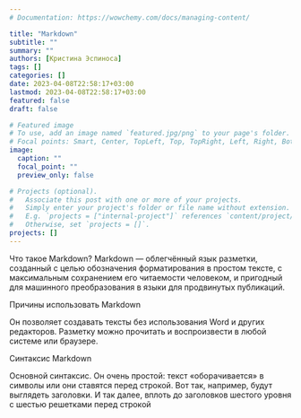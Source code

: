 ```yaml
---
# Documentation: https://wowchemy.com/docs/managing-content/

title: "Markdown"
subtitle: ""
summary: ""
authors: [Кристина Эспиноса]
tags: []
categories: []
date: 2023-04-08T22:58:17+03:00
lastmod: 2023-04-08T22:58:17+03:00
featured: false
draft: false

# Featured image
# To use, add an image named `featured.jpg/png` to your page's folder.
# Focal points: Smart, Center, TopLeft, Top, TopRight, Left, Right, BottomLeft, Bottom, BottomRight.
image:
  caption: ""
  focal_point: ""
  preview_only: false

# Projects (optional).
#   Associate this post with one or more of your projects.
#   Simply enter your project's folder or file name without extension.
#   E.g. `projects = ["internal-project"]` references `content/project/deep-learning/index.md`.
#   Otherwise, set `projects = []`.
projects: []
---
```

Что такое Markdown?
Markdown — облегчённый язык разметки, созданный с целью обозначения форматирования в простом тексте, с максимальным сохранением его читаемости человеком, и пригодный для машинного преобразования в языки для продвинутых публикаций. 

Причины использовать Markdown

Он позволяет создавать тексты без использования Word и других редакторов. Разметку можно прочитать и воспроизвести в любой системе или браузере.

Синтаксис Markdown

Основной синтаксис.
Он очень простой: текст «оборачивается» в символы или они ставятся перед строкой. Вот так, например, будут выглядеть заголовки. И так далее, вплоть до заголовков шестого уровня с шестью решетками перед строкой
